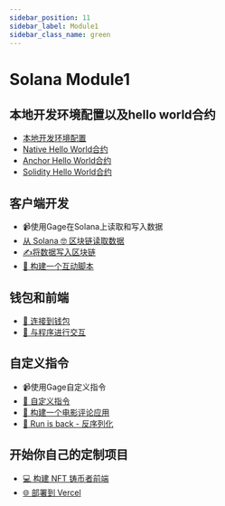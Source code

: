 ```yaml
---
sidebar_position: 11
sidebar_label: Module1
sidebar_class_name: green
---
```


# Solana Module1

## 本地开发环境配置以及hello world合约

- [本地开发环境配置](./local_program_development/local_program_development.md)
- [Native Hello World合约](./local_program_development/native_program_hello.md)
- [Anchor Hello World合约](./local_program_development/anchor_program_hello.md)
- [Solidity Hello World合约](./local_program_development/solang_program_hello.md)

## 客户端开发

- 📹使用Gage在Solana上读取和写入数据
- [从 Solana 🤓 区块链读取数据](./client-side-development/read-data-from-the-solana-network/README.md)
- [✍将数据写入区块链](./client-side-development/write-data-to-the-blockchain/README.md)
- [📝 构建一个互动脚本](./client-side-development/build-an-interaction-script/README.md)

## 钱包和前端

- [🔌 连接到钱包](./wallets-and-frontends/connecting-to-wallet/README.md)
- [🦺 与程序进行交互](./wallets-and-frontends/interact-with-a-program/README.md)

## 自定义指令

- 📹使用Gage自定义指令
- [🤔 自定义指令](./custom-instruction/custom-instructions/README.md)
- [🎥 构建一个电影评论应用](./custom-instruction/build-a-movie-review-app/README.md)
- [📡 Run is back - 反序列化](./custom-instruction/run-it-back-deserialization/README.md)

## 开始你自己的定制项目

- [💻 构建 NFT 铸币者前端](./start-your-own-custom-project/build-an-nft-minter-front-end/README.md)
- [🌐 部署到 Vercel](./start-your-own-custom-project/deploy-to-vercel/README.md)
